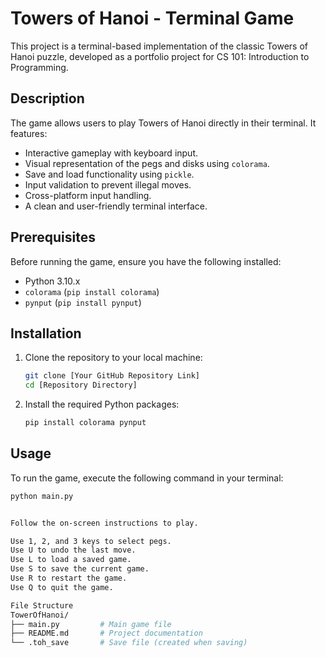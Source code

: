 # Towers of Hanoi - Terminal Game

This project is a terminal-based implementation of the classic Towers of Hanoi puzzle, developed as a portfolio project for CS 101: Introduction to Programming.

## Description

The game allows users to play Towers of Hanoi directly in their terminal. It features:

* Interactive gameplay with keyboard input.
* Visual representation of the pegs and disks using `colorama`.
* Save and load functionality using `pickle`.
* Input validation to prevent illegal moves.
* Cross-platform input handling.
* A clean and user-friendly terminal interface.

## Prerequisites

Before running the game, ensure you have the following installed:

* Python 3.10.x
* `colorama` (`pip install colorama`)
* `pynput` (`pip install pynput`)

## Installation

1.  Clone the repository to your local machine:

    ```bash
    git clone [Your GitHub Repository Link]
    cd [Repository Directory]
    ```

2.  Install the required Python packages:

    ```bash
    pip install colorama pynput
    ```

## Usage

To run the game, execute the following command in your terminal:

```bash
python main.py


Follow the on-screen instructions to play.

Use 1, 2, and 3 keys to select pegs.
Use U to undo the last move.
Use L to load a saved game.
Use S to save the current game.
Use R to restart the game.
Use Q to quit the game.

File Structure
TowerOfHanoi/
├── main.py         # Main game file
├── README.md       # Project documentation
└── .toh_save       # Save file (created when saving)

